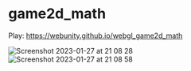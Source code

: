 # game2d_math

Play: https://webunity.github.io/webgl_game2d_math

![Screenshot 2023-01-27 at 21 08 28](https://user-images.githubusercontent.com/62178856/215115837-3cba1a11-4cb7-40f2-8e8c-11bd91be4064.png)
![Screenshot 2023-01-27 at 21 08 58](https://user-images.githubusercontent.com/62178856/215115879-c8fcd272-d5bd-479b-bc34-1f91de09db14.png)
